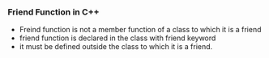 ### __Friend Function in C++__

- Freind function is not a member function of a class to which it is a friend
- friend function is declared in the class with friend keyword
- it must be defined outside the class to which it is a friend.
